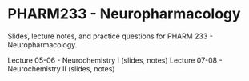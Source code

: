 # PHARM233 - Neuropharmacology
Slides, lecture notes, and practice questions for PHARM 233 - Neuropharmacology.

Lecture 05-06 - Neurochemistry I (slides, notes)
Lecture 07-08 - Neurochemistry II (slides, notes)
